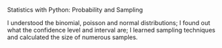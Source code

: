 Statistics with Python: Probability and Sampling

I understood the binomial, poisson and normal distributions;
I found out what the confidence level and interval are;
I learned sampling techniques and calculated the size of numerous samples.
